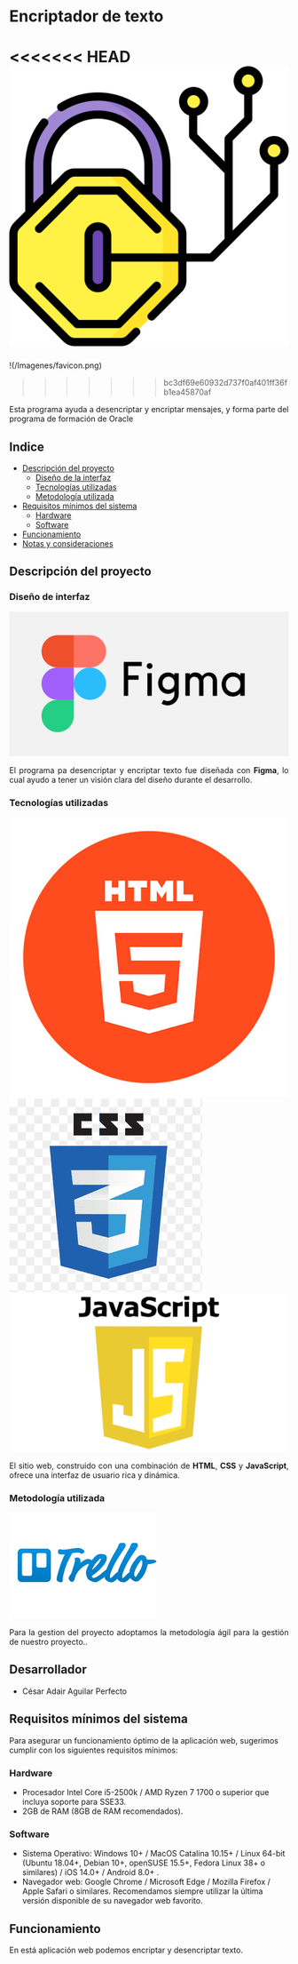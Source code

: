 # Encriptador de texto
<<<<<<< HEAD
![Encriptador](/Imagenes/favicon.png) 
=======
!(/Imagenes/favicon.png)
>>>>>>> bc3df69e60932d737f0af401ff36fb1ea45870af

<p align="justify">Esta programa ayuda a desencriptar y encriptar mensajes, y forma parte del programa de formación de Oracle</p>

## Indice
- [Descripción del proyecto](#descripción-del-proyecto)
  - [Diseño de la interfaz](#diseño-de-interfaz)
  - [Tecnologías utilizadas](#tecnologías-utilizadas)
  - [Metodología utilizada](#metodología-utilizada)   
- [Requisitos mínimos del sistema](#requisitos-mínimos-del-sistema)
  - [Hardware](#hardware)
  - [Software](#software)  
- [Funcionamiento](#funcionamiento)
- [Notas y consideraciones](#notas-y-consideraciones)


## Descripción del proyecto
### Diseño de interfaz
![Figma](/Imagenes/figma.png)
<p align="justify">El programa pa desencriptar y encriptar texto fue diseñada con <b>Figma</b>, lo cual ayudo a tener un visión clara del diseño durante  el desarrollo.</p>


### Tecnologías utilizadas
![HTML5](/Imagenes/html5.jpg) 
![CSS3](/Imagenes/css3.png) 	
![JavaScript](/Imagenes/js.png) 
<p align="justify">El sitio web, construido con una combinación de <b>HTML</b>, <b>CSS</b> y <b>JavaScript</b>, ofrece una interfaz de usuario rica y dinámica.</p>


### Metodología utilizada
![Trello](/Imagenes/trello.png)
<p align="justify">Para la gestion del proyecto adoptamos la metodología ágil para la gestión de nuestro proyecto..</p>

## Desarrollador

- César Adair Aguilar Perfecto

## Requisitos mínimos del sistema
Para asegurar un funcionamiento óptimo de la aplicación web, sugerimos cumplir con los siguientes requisitos mínimos:

### Hardware
- Procesador Intel Core i5-2500k / AMD Ryzen 7 1700 o superior que incluya soporte para SSE33.
- 2GB de RAM (8GB de RAM recomendados).

### Software
- Sistema Operativo: Windows 10+ / MacOS Catalina 10.15+ / Linux 64-bit (Ubuntu 18.04+, Debian 10+, openSUSE 15.5+, Fedora Linux 38+ o similares) / iOS 14.0+ / Android 8.0+ .
- Navegador web: Google Chrome / Microsoft Edge / Mozilla Firefox / Apple Safari o similares. Recomendamos siempre utilizar la última versión disponible de su navegador web favorito.


## Funcionamiento
En está aplicación web podemos encriptar y desencriptar texto.